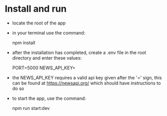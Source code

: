 # Install and run

- locate the root of the app
- in your terminal use the command:

  npm install

- after the installation has completed, create a .env file in the root directory and enter these values:

  PORT=5000
  NEWS_API_KEY=

- the NEWS_API_KEY requires a valid api key given after the '=' sign, this can be found at https://newsapi.org/ which should have instructions to do so
- to start the app, use the command:

  npm run start:dev
